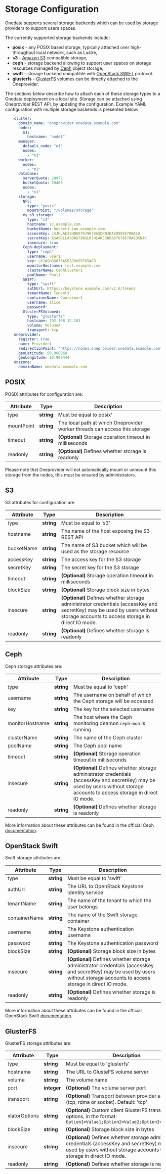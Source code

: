 # Storage Configuration

<!-- toc -->

Onedata supports several storage backends which can be used by storage providers to support users spaces.

The currently supported storage backends include:
* **posix** - any POSIX based storage, typically attached over high-throughput local network, such as Lustre,
* **s3** - [Amazon S3](http://docs.aws.amazon.com/AmazonS3/latest/API/Welcome.html) compatible storage,
* **ceph** - storage backend allowing to support user spaces on storage resources managed by [Ceph](http://ceph.com/ceph-storage/) object storage,
* **swift** - storage backend compatible with [OpenStack SWIFT](http://docs.openstack.org/developer/swift/) protocol.
* **glusterfs** - [GlusterFS](https://www.gluster.org/) volumes can be directly attached to the Oneprovider.

The sections below describe how to attach each of these storage types to a Onedata deployment on a local site. Storage can be attached using Oneprovider REST API, by updating the configuration. Example YAML configuration with multiple storage backends is presented below:

```yaml
    cluster:
      domain_name: "oneprovider.onedata.example.com"
      nodes:
        n1:
          hostname: "node1"
      manager:
        default_node: "n1"
        nodes:
          - "n1"
      worker:
        nodes:
          - "n1"
      database:
        serverQuota: 20972
        bucketQuota: 10486
        nodes:
          - "n1"
      storage:
        NFS:
          type: "posix"
          mountPoint: "/volumes/storage"
        my_s3_storage:
          type: "s3"
          hostname: s3.example.com
          bucketName: bucket1.iam.example.com
          accessKey: LKJHLAKJSHD887678678ASDKNJKASD9898789ASD
          secretKey: ASASDLLASD89798&LKJHLAKJSHD887678678ASDKNJK
          insecure: true
        Ceph-deployment:
          type: "ceph"
          username: user1
          key: LKJASHD6876ASDBJHV65765ASD
          monitorHostname: test.example.com
          clusterName: CephCluster1
          poolName: Pool1
        SWIFT:
          type: "swift"
          authUrl: https://keystone.example.com/v2.0/tokens
          tenantName: Tenant1
          containerName: Container1
          username: alice
          password:
        GlusterFSVolumeA:
          type: "glusterfs"
          hostname: 192.168.12.101
          volume: VolumeA
          transport: tcp
    oneprovider:
      register: true
      name: Provider1
      redirectionPoint: "https://node1.oneprovider.onedata.example.com"
      geoLatitude: 50.068968
      geoLongitude: 19.909444
    onezone:
      domainName: onedata.example.com
```


## POSIX

POSIX attributes for configuration are:

|  Attribute | Type | Description |
|------------|------|-------------|
| type       | **string** | Must be equal to posix' |
| mountPoint | **string** | The local path at which Oneprovider worker threads can access this storage |
| timeout    | **string** | **(Optional)** Storage operation timeout in milliseconds |
| readonly   | **string** | **(Optional)** Defines whether storage is readonly |

Please note that Oneprovider will not automatically mount or unmount this storage from the nodes, this must be ensured by administrators.

## S3

S3 attributes for configuration are:

|  Attribute | Type | Description |
|------------|------|-------------|
| type       | **string** | Must be equal to 's3' |
| hostname | **string** | The name of the host exposing the S3 REST API |
| bucketName | **string** | The name of S3 bucket which will be used as the storage resource |
| accessKey | **string** | The access key for the S3 storage |
| secretKey | **string** | The secret key for the S3 storage |
| timeout | **string** | **(Optional)** Storage operation timeout in milliseconds |
| blockSize | **string** | **(Optional)** Storage block size in bytes |
| insecure | **string** | **(Optional)** Defines whether storage administrator credentials (accessKey and secretKey) may be used by users without storage accounts to access storage in direct IO mode. |
| readonly   | **string** | **(Optional)** Defines whether storage is readonly |


## Ceph

Ceph storage attributes are:


|  Attribute | Type | Description |
|------------|------|-------------|
| type       | **string** | Must be equal to 'ceph' |
| username | **string** | The username on behalf of which the Ceph storage will be accessed |
| key | **string** | The key for the selected username |
| monitorHostname | **string** | The host where the Ceph monitoring deamon `ceph-mon` is running |
| clusterName | **string** | The name of the Ceph cluster |
| poolName | **string** | The Ceph pool name |
| timeout    | **string** | **(Optional)** Storage operation timeout in milliseconds |
| insecure | **string** | **(Optional)** Defines whether storage administrator credentials (accessKey and secretKey) may be used by users without storage accounts to access storage in direct IO mode. |
| readonly | **string** | **(Optional)** Defines whether storage is readonly |

More information about these attributes can be found in the official Ceph [documentation](http://docs.ceph.com/docs/hammer/rados/configuration/ceph-conf/).


## OpenStack Swift

Swift storage attributes are:

|  Attribute | Type | Description |
|------------|------|-------------|
| type       | **string** | Must be equal to 'swift' |
| authUrl       | **string** | The URL to OpenStack Keystone identity service |
| tenantName | **string** | The name of the tenant to which the user belongs |
| containerName | **string** | The name of the Swift storage container |
| username | **string** | The Keystone authentication username |
| password | **string** | The Keystone authentication password |
| blockSize | **string** | **(Optional)** Storage block size in bytes |
| insecure | **string** | **(Optional)** Defines whether storage administrator credentials (accessKey and secretKey) may be used by users without storage accounts to access storage in direct IO mode. |
| readonly | **string** | **(Optional)** Defines whether storage is readonly |

More information about these attributes can be found in the official OpenStack Swift [documentation](http://docs.openstack.org/developer/swift/).


## GlusterFS

GlusterFS storage attributes are:

|  Attribute | Type | Description |
|------------|------|-------------|
| type       | **string** | Must be equal to 'glusterfs' |
| hostname   | **string** | The URL to GlusteFS volume server |
| volume | **string** | The volume name |
| port | **integer** | **(Optional)** The volume server port |
| transport | **string** | **(Optional)** Transport between provider and volume (tcp, rdma or socket). Default: 'tcp' |
| xlatorOptions | **string** | **(Optional)** Custom client GlusterFS translator options, in the format: `Option1=Value1;Option2=Value2;Option3=Value3;...` |
| blockSize | **string** | **(Optional)** Storage block size in bytes |
| insecure | **string** | **(Optional)** Defines whether storage administrator credentials (accessKey and secretKey) may be used by users without storage accounts to access storage in direct IO mode. |
| readonly | **string** | **(Optional)** Defines whether storage is readonly |
